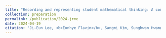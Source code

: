 ```yaml
---
title: "Recording and representing student mathematical thinking: A comparison of preservice teachers in the U.S. and Korea"
collection: preparation
permalink: /publication/2024-jrme
date: 2024-04-19
citation: 'Ji-Eun Lee, <b>Eunhye Flavin</b>, Sangmi Kim, Sunghwan Hwang, &quot;Recording and representing student mathematical thinking: A comparison of preservice teachers in the U.S. and Korea,&quot; submitted Apr. 2024.'
---
```

